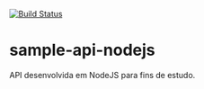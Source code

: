 [![Build Status](https://travis-ci.org/ClaudenirFreitas/sample-api-nodejs.svg?branch=master)](https://travis-ci.org/ClaudenirFreitas/sample-api-nodejs)

# sample-api-nodejs

API desenvolvida em NodeJS para fins de estudo.

